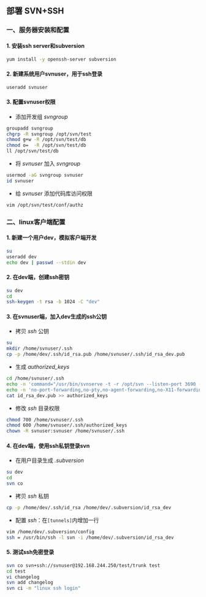 ## 部署 SVN+SSH

### 一、服务器安装和配置
#### 1. 安装ssh server和subversion
```sh
yum install -y openssh-server subversion
```

#### 2. 新建系统用户svnuser，用于ssh登录
```sh
useradd svnuser
```

#### 3. 配置svnuser权限

- 添加开发组 *svngroup*
```sh
groupadd svngroup
chgrp -R svngroup /opt/svn/test
chmod g+w -R /opt/svn/test/db
chmod o=  -R /opt/svn/test/db
ll /opt/svn/test/db
```
- 将 *svnuser* 加入 *svngroup*
```sh
usermod -aG svngroup svnuser
id svnuser
```
- 给 *svnuser* 添加代码库访问权限
```sh
vim /opt/svn/test/conf/authz
```

### 二、linux客户端配置
#### 1. 新建一个用户dev，模拟客户端开发
```sh
su
useradd dev
echo dev | passwd --stdin dev
```

#### 2. 在dev端，创建ssh密钥
```sh
su dev
cd
ssh-keygen -t rsa -b 1024 -C "dev"
```

#### 3. 在svnuser端，加入dev生成的ssh公钥
- 拷贝 *ssh* 公钥
```sh
su
mkdir /home/svnuser/.ssh
cp -p /home/dev/.ssh/id_rsa.pub /home/svnuser/.ssh/id_rsa_dev.pub
```
- 生成 *authorized_keys*
```sh
cd /home/svnuser/.ssh
echo -n 'command="/usr/bin/svnserve -t -r /opt/svn --listen-port 3690 --tunnel-user=svnuser",' >> authorized_keys
echo -n 'no-port-forwarding,no-pty,no-agent-forwarding,no-X11-forwarding ' >> authorized_keys
cat id_rsa_dev.pub >> authorized_keys
```
- 修改 *ssh* 目录权限
```sh
chmod 700 /home/svnuser/.ssh
chmod 600 /home/svnuser/.ssh/authorized_keys
chown -R svnuser:svnuser /home/svnuser/.ssh
```

#### 4. 在dev端，使用ssh私钥登录svn
- 在用户目录生成 *.subversion*
```sh
su dev
cd
svn co
```
- 拷贝 *ssh* 私钥
```sh
cp -p /home/dev/.ssh/id_rsa /home/dev/.subversion/id_rsa_dev
```
- 配置 *ssh*：在`[tunnels]`内增加一行
```sh
vim /home/dev/.subversion/config
ssh = /usr/bin/ssh -l svn -i /home/dev/.subversion/id_rsa_dev
```

#### 5. 测试ssh免密登录
```sh
svn co svn+ssh://svnuser@192.168.244.250/test/trunk test
cd test
vi changelog
svn add changelog
svn ci -m "linux ssh login"
```
